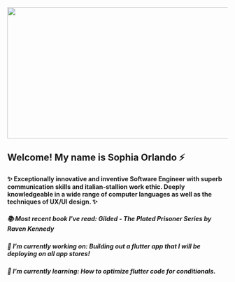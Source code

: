 <img align="center" width="900" height="300" src="/assets/digitalworld2.gif">

<!-- ![profile pict](/assets/movingprof.gif)  -->
<!-- <img float="left" width="200" height="200" src="/assets/flower.gif"> -->

## Welcome! My name is Sophia Orlando ⚡

#### ✨ Exceptionally innovative and inventive Software Engineer with superb communication skills and italian-stallion work ethic. Deeply knowledgeable in a wide range of computer languages as well as the techniques of UX/UI design. ✨ <br />

##### 📚 Most recent book I've read: Gilded - The Plated Prisoner Series by Raven Kennedy

##### 🔭 I’m currently working on: Building out a flutter app that I will be deploying on all app stores! 

##### 🌱 I’m currently learning: How to optimize flutter code for conditionals. 

<!-- this is a green color block>
- ![#c5f015](https://via.placeholder.com/15/c5f015/000000?text=+)
<!--
**sophiaorlando/sophiaorlando** is a ✨ _special_ ✨ repository because its `README.md` (this file) appears on your GitHub profile.

Here are some ideas to get you started:

- 🔭 I’m currently working on ...
- 🌱 I’m currently learning ...
- 👯 I’m looking to collaborate on ...
- 🤔 I’m looking for help with ...
- 💬 Ask me about ...
- 📫 How to reach me: ...
- 😄 Pronouns: ...
- ⚡ Fun fact: ...
-->
